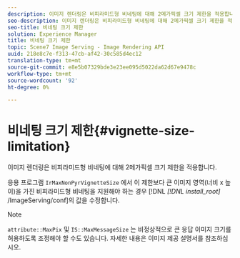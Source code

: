 ```yaml
---
description: 이미지 렌더링은 비피라미드형 비네팅에 대해 2메가픽셀 크기 제한을 적용합니다.
seo-description: 이미지 렌더링은 비피라미드형 비네팅에 대해 2메가픽셀 크기 제한을 적용합니다.
seo-title: 비네팅 크기 제한
solution: Experience Manager
title: 비네팅 크기 제한
topic: Scene7 Image Serving - Image Rendering API
uuid: 218e8c7e-f313-47cb-af42-30c585d4ec12
translation-type: tm+mt
source-git-commit: e8e5b07329bde3e23ee095d5022da62d67e9478c
workflow-type: tm+mt
source-wordcount: '92'
ht-degree: 0%

---
```



# 비네팅 크기 제한{#vignette-size-limitation}

이미지 렌더링은 비피라미드형 비네팅에 대해 2메가픽셀 크기 제한을 적용합니다.

응용 프로그램 `IrMaxNonPyrVignetteSize` 에서 이 제한보다 큰 이미지 영역(너비 x 높이)을 가진 비피라미드형 비네팅을 지원해야 하는 경우 [!DNL *[!DNL install_root]* /ImageServing/conf]의 값을 수정합니다.

>[!NOTE]
>
>`attribute::MaxPix` 및 `IS::MaxMessageSize` 는 비정상적으로 큰 응답 이미지 크기를 허용하도록 조정해야 할 수도 있습니다. 자세한 내용은 이미지 제공 설명서를 참조하십시오.

